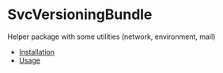 # SvcVersioningBundle

Helper package with some utilities (network, environment, mail)

* [Installation](docs/installation.md)
* [Usage](docs/usage.md)



